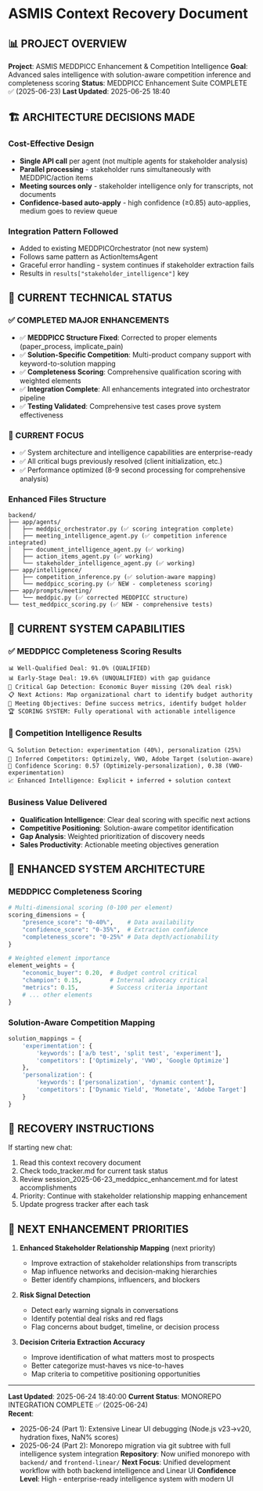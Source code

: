 # ASMIS Context Recovery Document

## 📊 PROJECT OVERVIEW

**Project**: ASMIS MEDDPICC Enhancement & Competition Intelligence
**Goal**: Advanced sales intelligence with solution-aware competition inference and completeness scoring
**Status**: MEDDPICC Enhancement Suite COMPLETE ✅ (2025-06-23)
**Last Updated**: 2025-06-25 18:40

## 🏗️ ARCHITECTURE DECISIONS MADE

### Cost-Effective Design
- **Single API call** per agent (not multiple agents for stakeholder analysis)
- **Parallel processing** - stakeholder runs simultaneously with MEDDPIC/action items
- **Meeting sources only** - stakeholder intelligence only for transcripts, not documents
- **Confidence-based auto-apply** - high confidence (≥0.85) auto-applies, medium goes to review queue

### Integration Pattern Followed
- Added to existing MEDDPICOrchestrator (not new system)
- Follows same pattern as ActionItemsAgent
- Graceful error handling - system continues if stakeholder extraction fails
- Results in `results["stakeholder_intelligence"]` key

## 🔧 CURRENT TECHNICAL STATUS

### ✅ COMPLETED MAJOR ENHANCEMENTS
- ✅ **MEDDPICC Structure Fixed**: Corrected to proper elements (paper_process, implicate_pain)
- ✅ **Solution-Specific Competition**: Multi-product company support with keyword-to-solution mapping
- ✅ **Completeness Scoring**: Comprehensive qualification scoring with weighted elements
- ✅ **Integration Complete**: All enhancements integrated into orchestrator pipeline
- ✅ **Testing Validated**: Comprehensive test cases prove system effectiveness

### 🎯 CURRENT FOCUS
- ✅ System architecture and intelligence capabilities are enterprise-ready
- ✅ All critical bugs previously resolved (client initialization, etc.)
- ✅ Performance optimized (8-9 second processing for comprehensive analysis)

### Enhanced Files Structure
```
backend/
├── app/agents/
│   ├── meddpic_orchestrator.py (✅ scoring integration complete)
│   ├── meeting_intelligence_agent.py (✅ competition inference integrated)
│   ├── document_intelligence_agent.py (✅ working)
│   ├── action_items_agent.py (✅ working)
│   └── stakeholder_intelligence_agent.py (✅ working)
├── app/intelligence/
│   ├── competition_inference.py (✅ solution-aware mapping)
│   └── meddpicc_scoring.py (✅ NEW - completeness scoring)
├── app/prompts/meeting/
│   └── meddpic.py (✅ corrected MEDDPICC structure)
└── test_meddpicc_scoring.py (✅ NEW - comprehensive tests)
```

## 🎯 CURRENT SYSTEM CAPABILITIES

### ✅ MEDDPICC Completeness Scoring Results
```
📊 Well-Qualified Deal: 91.0% (QUALIFIED)
📊 Early-Stage Deal: 19.6% (UNQUALIFIED) with gap guidance
🎯 Critical Gap Detection: Economic Buyer missing (20% deal risk)
📋 Next Actions: Map organizational chart to identify budget authority
🎲 Meeting Objectives: Define success metrics, identify budget holder
🏆 SCORING SYSTEM: Fully operational with actionable intelligence
```

### 🚀 Competition Intelligence Results  
```
🔍 Solution Detection: experimentation (40%), personalization (25%)
🏢 Inferred Competitors: Optimizely, VWO, Adobe Target (solution-aware)
🎯 Confidence Scoring: 0.57 (Optimizely-personalization), 0.38 (VWO-experimentation)
📈 Enhanced Intelligence: Explicit + inferred + solution context
```

### Business Value Delivered
- **Qualification Intelligence**: Clear deal scoring with specific next actions
- **Competitive Positioning**: Solution-aware competitor identification  
- **Gap Analysis**: Weighted prioritization of discovery needs
- **Sales Productivity**: Actionable meeting objectives generation

## 🧠 ENHANCED SYSTEM ARCHITECTURE

### MEDDPICC Completeness Scoring
```python
# Multi-dimensional scoring (0-100 per element)
scoring_dimensions = {
    "presence_score": "0-40%",    # Data availability
    "confidence_score": "0-35%",  # Extraction confidence 
    "completeness_score": "0-25%" # Data depth/actionability
}

# Weighted element importance
element_weights = {
    "economic_buyer": 0.20,  # Budget control critical
    "champion": 0.15,        # Internal advocacy critical
    "metrics": 0.15,         # Success criteria important
    # ... other elements
}
```

### Solution-Aware Competition Mapping
```python
solution_mappings = {
    'experimentation': {
        'keywords': ['a/b test', 'split test', 'experiment'],
        'competitors': ['Optimizely', 'VWO', 'Google Optimize']
    },
    'personalization': {
        'keywords': ['personalization', 'dynamic content'],
        'competitors': ['Dynamic Yield', 'Monetate', 'Adobe Target']
    }
}
```

## 📝 RECOVERY INSTRUCTIONS

If starting new chat:
1. Read this context recovery document
2. Check todo_tracker.md for current task status  
3. Review session_2025-06-23_meddpicc_enhancement.md for latest accomplishments
4. Priority: Continue with stakeholder relationship mapping enhancement
5. Update progress tracker after each task

## 🔄 NEXT ENHANCEMENT PRIORITIES

1. **Enhanced Stakeholder Relationship Mapping** (next priority)
   - Improve extraction of stakeholder relationships from transcripts
   - Map influence networks and decision-making hierarchies
   - Better identify champions, influencers, and blockers

2. **Risk Signal Detection**
   - Detect early warning signals in conversations
   - Identify potential deal risks and red flags  
   - Flag concerns about budget, timeline, or decision process

3. **Decision Criteria Extraction Accuracy**
   - Improve identification of what matters most to prospects
   - Better categorize must-haves vs nice-to-haves
   - Map criteria to competitive positioning opportunities

---
**Last Updated**: 2025-06-24 18:40:00
**Current Status**: MONOREPO INTEGRATION COMPLETE ✅ (2025-06-24)  
**Recent**: 
- 2025-06-24 (Part 1): Extensive Linear UI debugging (Node.js v23→v20, hydration fixes, NaN% scores)
- 2025-06-24 (Part 2): Monorepo migration via git subtree with full intelligence system integration
**Repository**: Now unified monorepo with `backend/` and `frontend-linear/` 
**Next Focus**: Unified development workflow with both backend intelligence and Linear UI
**Confidence Level**: High - enterprise-ready intelligence system with modern UI